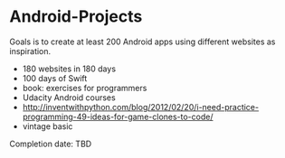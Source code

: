 # Android-Projects
Goals is to create at least 200 Android apps using different websites as inspiration. 
- 180 websites in 180 days
- 100 days of Swift
- book: exercises for programmers
- Udacity Android courses
- http://inventwithpython.com/blog/2012/02/20/i-need-practice-programming-49-ideas-for-game-clones-to-code/
- vintage basic




Completion date: TBD



